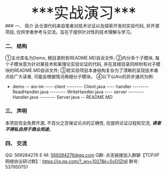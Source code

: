 <center><font size="16">***实战演习***</font></center>
### 一、 简介
此仓源代码来自笔者对技术论证以及探索开发的实验代码, 非开源项目, 仅供学者参考与交流。旨在于提供针对性的技术理解与学习。

### 二、 结构
①主仓库名为Demo, 根目录附有README.MD自诉文件; 
②内分多个子模块, 每个子模块意为针对某技术和某理论实验论证的代码, 并在其根目录同样附有对子模块的README.MD自诉文件;
③若实验项目本身结构复杂为了清晰的呈现技术难点给广大读者, 可能会根据情况再细分子模块。
④以下以Aio的异步通讯为例: 
- demo
-- aio-im
---- client
-------- Client.java
---- handler
-------- ReadHandler.java
-------- WriteHandler.java
---- server
-------- Handler.java
-------- Server.java
-- README.MD

### 三、 声明
本项目完全免费开源, 不百分之百保证论点的正确性, 仅提供论证过程和交流, ***读者不得私自用于商业用途***。

### 四、 交流
QQ: 569284276
E-M: 569284276@qq.com
Q群: 点击链接加入群聊【TCP/IP网络协议研讨群】：https://jq.qq.com/?_wv=1027&k=5vD1Zh6 群号: 537950751

